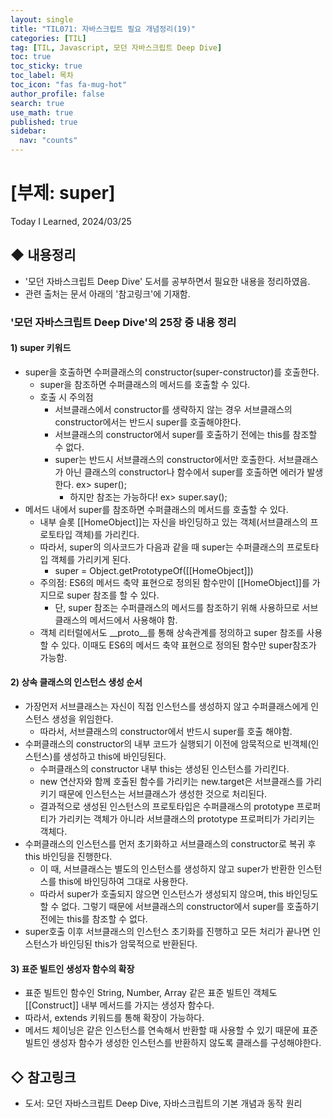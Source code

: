 ```yaml
---
layout: single
title: "TIL071: 자바스크립트 필요 개념정리(19)"
categories: [TIL]
tag: [TIL, Javascript, 모던 자바스크립트 Deep Dive]
toc: true
toc_sticky: true
toc_label: 목차
toc_icon: "fas fa-mug-hot"
author_profile: false
search: true
use_math: true
published: true
sidebar:
  nav: "counts"
---
```


# [부제: super]
Today I Learned, 2024/03/25

## ◆ 내용정리
- '모던 자바스크립트 Deep Dive' 도서를 공부하면서 필요한 내용을 정리하였음.
- 관련 출처는 문서 아래의 '참고링크'에 기재함.

### '모던 자바스크립트 Deep Dive'의 25장 중 내용 정리

#### 1) super 키워드
- super을 호출하면 수퍼클래스의 constructor(super-constructor)를 호출한다.
  - super을 참조하면 수퍼클래스의 메서드를 호출할 수 있다. 
  - 호출 시 주의점
    - 서브클래스에서 constructor를 생략하지 않는 경우 서브클래스의 constructor에서는 반드시 super를 호출해야한다.
    - 서브클래스의 constructor에서 super를 호출하기 전에는 this를 참조할 수 없다.
    - super는 반드시 서브클래스의 constructor에서만 호출한다. 서브클래스가 아닌 클래스의 constructor나 함수에서 super를 호출하면 에러가 발생한다. ex> super();
      - 하지만 참조는 가능하다! ex> super.say();  
- 메서드 내에서 super를 참조하면 수퍼클래스의 메서드를 호출할 수 있다.
  - 내부 슬롯 [[HomeObject]]는 자신을 바인딩하고 있는 객체(서브클래스의 프로토타입 객체)를 가리킨다.
  - 따라서, super의 의사코드가 다음과 같을 때 super는 수퍼클래스의 프로토타입 객체를 가리키게 된다.
    - super = Object.getPrototypeOf([[HomeObject]])
  - 주의점: ES6의 메서드 축약 표현으로 정의된 함수만이 [[HomeObject]]를 가지므로 super 참조를 할 수 있다.
    - 단, super 참조는 수퍼클래스의 메서드를 참조하기 위해 사용하므로 서브클래스의 메서드에서 사용해야 함.
  - 객체 리터럴에서도 \__proto__를 통해 상속관계를 정의하고 super 참조를 사용할 수 있다. 이때도 ES6의 메서드 축약 표현으로 정의된 함수만 super참조가 가능함.

#### 2) 상속 클래스의 인스턴스 생성 순서
- 가장먼저 서브클래스는 자신이 직접 인스턴스를 생성하지 않고 수퍼클래스에게 인스턴스 생성을 위임한다. 
  - 따라서, 서브클래스의 constructor에서 반드시 super를 호출 해야함.
- 수퍼클래스의 constructor의 내부 코드가 실행되기 이전에 암묵적으로 빈객체(인스턴스)를 생성하고 this에 바인딩된다.
  - 수퍼클래스의 constructor 내부 this는 생성된 인스턴스를 가리킨다.
  - new 연산자와 함께 호출된 함수를 가리키는 new.target은 서브클래스를 가리키기 때문에 인스턴스는 서브클래스가 생성한 것으로 처리된다.
  - 결과적으로 생성된 인스턴스의 프로토타입은 수퍼클래스의 prototype 프로퍼티가 가리키는 객체가 아니라 서브클래스의 prototype 프로퍼티가 가리키는 객체다. 
- 수퍼클래스의 인스턴스를 먼저 초기화하고 서브클래스의 constructor로 복귀 후 this 바인딩을 진행한다.
  - 이 때, 서브클래스는 별도의 인스턴스를 생성하지 않고 super가 반환한 인스턴스를 this에 바인딩하여 그대로 사용한다.
  - 따라서 super가 호출되지 않으면 인스턴스가 생성되지 않으며, this 바인딩도 할 수 없다. 그렇기 때문에 서브클래스의 constructor에서 super를 호출하기 전에는 this를 참조할 수 없다.
- super호출 이후 서브클래스의 인스턴스 초기화를 진행하고 모든 처리가 끝나면 인스턴스가 바인딩된 this가 암묵적으로 반환된다.

#### 3) 표준 빌트인 생성자 함수의 확장 
- 표준 빌트인 함수인 String, Number, Array 같은 표준 빌트인 객체도 [[Construct]] 내부 메서드를 가지는 생성자 함수다.
- 따라서, extends 키워드를 통해 확장이 가능하다.
- 메서드 체이닝은 같은 인스턴스를 연속해서 반환할 때 사용할 수 있기 때문에 표준 빌트인 생성자 함수가 생성한 인스턴스를 반환하지 않도록 클래스를 구성해야한다. 

## ◇ 참고링크
- 도서: 모던 자바스크립트 Deep Dive, 자바스크립트의 기본 개념과 동작 원리
